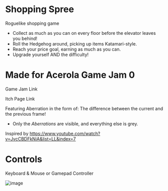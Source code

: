 # Shopping Spree
Roguelike shopping game

- Collect as much as you can on every floor before the elevator leaves you behind!
- Roll the Hedgehog around, picking up items Katamari-style.
- Reach your price goal, earning as much as you can.
- Upgrade yourself AND the difficulty!

# Made for Acerola Game Jam 0
Game Jam Link

Itch Page Link

Featuring Aberration in the form of: The difference between the current and the previous frame!
- Only the _Aberrations_ are visible, and everything else is grey.

Inspired by https://www.youtube.com/watch?v=JvcCBDFkNiA&list=LL&index=7 

# Controls
Keyboard & Mouse or Gamepad Controller

![image](https://github.com/Spookybuddy/Game-Jam-0/assets/93450263/5b47a8d5-4c73-48c0-9abc-cab1a7359783)
